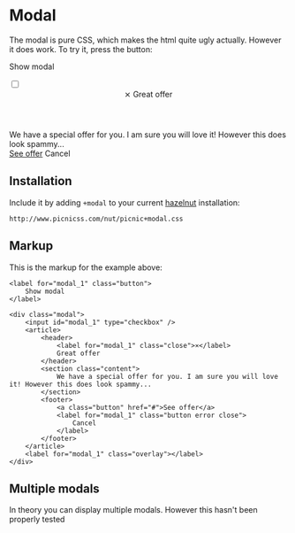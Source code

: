 <link rel="stylesheet" href="/nut/raw+modal.fresh.css">

# Modal

The modal is pure CSS, which makes the html quite ugly actually. However it does work. To try it, press the button:

<p>
<label for="modal_1" class="button">
Show modal
</label>

<div class="modal">
<input id="modal_1" type="checkbox" />
<article>
<header>
<label for="modal_1" class="close">⨯</label>
Great offer
</header>
<section class="content">
We have a special offer for you. I am sure you will love it! However this does look spammy...
</section>
<footer>
<a class="button" href="#">See offer</a>
<label for="modal_1" class="button error close">
Cancel
</label>
</footer>
</article>
<label for="modal_1" class="overlay"></label>
</div>
</p>


## Installation

Include it by adding `+modal` to your current [hazelnut](http://www.picnicss.com/hazelnut) installation:

    http://www.picnicss.com/nut/picnic+modal.css



## Markup

This is the markup for the example above:

    <label for="modal_1" class="button">
        Show modal
    </label>

    <div class="modal">
        <input id="modal_1" type="checkbox" />
        <article>
            <header>
                <label for="modal_1" class="close">⨯</label>
                Great offer
            </header>
            <section class="content">
                We have a special offer for you. I am sure you will love it! However this does look spammy...
            </section>
            <footer>
                <a class="button" href="#">See offer</a>
                <label for="modal_1" class="button error close">
                    Cancel
                </label>
            </footer>
        </article>
        <label for="modal_1" class="overlay"></label>
    </div>


## Multiple modals

In theory you can display multiple modals. However this hasn't been properly tested